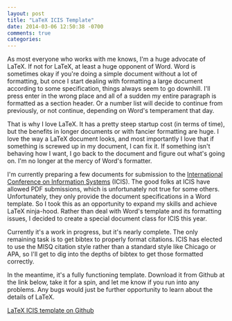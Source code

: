 ```yaml
---
layout: post
title: "LaTeX ICIS Template"
date: 2014-03-06 12:50:38 -0700
comments: true
categories: 
---
```


As most everyone who works with me knows, I'm a huge advocate of LaTeX. If not
for LaTeX, at least a huge opponent of Word. Word is sometimes okay if you're
doing a simple document without a lot of formatting, but once I start dealing
with formatting a large document according to some specification, things always
seem to go downhill. I'll press enter in the wrong place and all of a sudden my
entire paragraph is formatted as a section header. Or a number list will decide
to continue from previously, or not continue, depending on Word's temperament
that day.

That is why I love LaTeX. It has a pretty steep startup cost (in terms of time),
but the benefits in longer documents or with fancier formatting are huge. I love
the way a LaTeX document looks, and most importantly I love that if something is
screwed up in my document, I can fix it. If something isn't behaving how I want,
I go back to the document and figure out what's going on. I'm no longer at the
mercy of Word's formatter.

I'm currently preparing a few documents for submission to the
[International Conference on Information Systems](http://icis2014.aisnet.org/)
(ICIS). The good folks at ICIS have allowed PDF submissions, which is
unfortunately not true for some others. Unfortunately, they only provide the
document specifications in a Word template. So I took this as an opportunity to
expand my skills and achieve LaTeX ninja-hood. Rather than deal with Word's
template and its formatting issues, I decided to create a special document class
for ICIS this year.

Currently it's a work in progress, but it's nearly complete. The only remaining
task is to get bibtex to properly format citations. ICIS has elected to use the
MISQ citation style rather than a standard style like Chicago or APA, so I'll
get to dig into the depths of bibtex to get those formatted correctly.

In the meantime, it's a fully functioning template. Download it from Github at
the link below, take it for a spin, and let me know if you run into any
problems. Any bugs would just be further opportunity to learn about the
details of LaTeX.

[LaTeX ICIS template on Github](https://github.com/rschuetzler/latex-icis-template)
